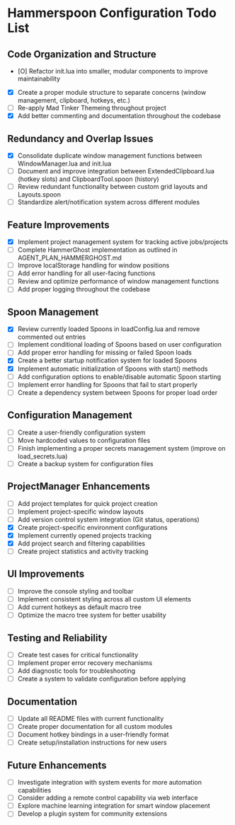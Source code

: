 # Hammerspoon Configuration Todo List

## Code Organization and Structure
- [O] Refactor init.lua into smaller, modular components to improve maintainability
- [X] Create a proper module structure to separate concerns (window management, clipboard, hotkeys, etc.)
- [ ] Re-apply Mad Tinker Themeing throughout project
- [X] Add better commenting and documentation throughout the codebase

## Redundancy and Overlap Issues
- [X] Consolidate duplicate window management functions between WindowManager.lua and init.lua
- [ ] Document and improve integration between ExtendedClipboard.lua (hotkey slots) and ClipboardTool.spoon (history)
- [ ] Review redundant functionality between custom grid layouts and Layouts.spoon
- [ ] Standardize alert/notification system across different modules

## Feature Improvements
- [x] Implement project management system for tracking active jobs/projects
- [ ] Complete HammerGhost implementation as outlined in AGENT_PLAN_HAMMERGHOST.md
- [ ] Improve localStorage handling for window positions
- [ ] Add error handling for all user-facing functions
- [ ] Review and optimize performance of window management functions
- [ ] Add proper logging throughout the codebase

## Spoon Management
- [X] Review currently loaded Spoons in loadConfig.lua and remove commented out entries
- [ ] Implement conditional loading of Spoons based on user configuration
- [ ] Add proper error handling for missing or failed Spoon loads
- [X] Create a better startup notification system for loaded Spoons
- [X] Implement automatic initialization of Spoons with start() methods
- [ ] Add configuration options to enable/disable automatic Spoon starting
- [ ] Implement error handling for Spoons that fail to start properly
- [ ] Create a dependency system between Spoons for proper load order

## Configuration Management
- [ ] Create a user-friendly configuration system
- [ ] Move hardcoded values to configuration files
- [ ] Finish implementing a proper secrets management system (improve on load_secrets.lua)
- [ ] Create a backup system for configuration files

## ProjectManager Enhancements
- [ ] Add project templates for quick project creation
- [ ] Implement project-specific window layouts
- [ ] Add version control system integration (Git status, operations)
- [X] Create project-specific environment configurations
- [X] Implement currently opened projects tracking
- [X] Add project search and filtering capabilities
- [ ] Create project statistics and activity tracking

## UI Improvements
- [ ] Improve the console styling and toolbar
- [ ] Implement consistent styling across all custom UI elements
- [ ] Add current hotkeys as default macro tree
- [ ] Optimize the macro tree system for better usability

## Testing and Reliability
- [ ] Create test cases for critical functionality
- [ ] Implement proper error recovery mechanisms
- [ ] Add diagnostic tools for troubleshooting
- [ ] Create a system to validate configuration before applying

## Documentation
- [ ] Update all README files with current functionality
- [ ] Create proper documentation for all custom modules
- [ ] Document hotkey bindings in a user-friendly format
- [ ] Create setup/installation instructions for new users

## Future Enhancements
- [ ] Investigate integration with system events for more automation capabilities
- [ ] Consider adding a remote control capability via web interface
- [ ] Explore machine learning integration for smart window placement
- [ ] Develop a plugin system for community extensions
